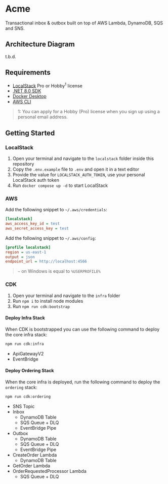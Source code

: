 ﻿# Acme

Transactional inbox & outbox built on top of AWS Lambda, DynamoDB, SQS and SNS.

## Architecture Diagram

t.b.d.

## Requirements

- [LocalStack](https://www.localstack.cloud/) Pro or Hobby<sup>1</sup> license
- [.NET 8.0 SDK](https://dotnet.microsoft.com/en-us/download/dotnet/8.0)
- [Docker Desktop](https://docs.docker.com/desktop/)
- [AWS CLI](https://docs.aws.amazon.com/cli/latest/userguide/getting-started-install.html)

> 1: You can apply for a Hobby (Pro) license when you sign up using a personal email address.

## Getting Started

### LocalStack

1. Open your terminal and navigate to the `localstack` folder inside this repository
2. Copy the `.env.example` file to `.env` and open it in a text editor
3. Provide the value for `LOCALSTACK_AUTH_TOKEN`, use your personal LocalStack auth token
4. Run `docker compose up -d` to start LocalStack

### AWS

Add the following snippet to `~/.aws/credentials`:

```ini
[localstack]
aws_access_key_id = test
aws_secret_access_key = test
```

Add the following snippet to `~/.aws/config`:

```ini
[profile localstack]
region = us-east-1
output = json
endpoint_url = http://localhost:4566
```

> `~` on Windows is equal to `%USERPROFILE%`

### CDK

1. Open your terminal and navigate to the `infra` folder
2. Run `npm i` to install node modules
3. Run `npm run cdk:bootstrap`

#### Deploy Infra Stack

When CDK is bootstrapped you can use the following command to deploy the core infra stack:

```sh
npm run cdk:infra
```

- ApiGatewayV2
- EventBridge

#### Deploy Ordering Stack

When the core infra is deployed, run the following command to deploy the `ordering` stack:

```sh
npm run cdk:ordering
```

- SNS Topic
- Inbox
    - DynamoDB Table
    - SQS Queue + DLQ
    - EventBridge Pipe
- Outbox
    - DynamoDB Table
    - SQS Queue + DLQ
    - EventBridge Pipe
- CreateOrder Lambda
    - DynamoDB Table
- GetOrder Lambda
- OrderRequestedProcessor Lambda
    - SQS Queue + DLQ